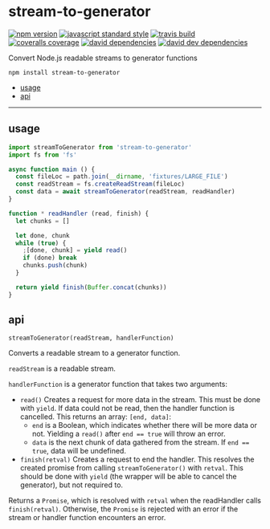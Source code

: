 stream-to-generator
===

[![npm version](https://img.shields.io/npm/v/stream-to-generator.svg?style=flat-square)](https://npmjs.com/package/stream-to-generator)
[![javascript standard style](https://img.shields.io/badge/code%20style-standard-blue.svg?style=flat-square)](http://standardjs.com/)
[![travis build](https://img.shields.io/travis/SEAPUNK/stream-to-generator/master.svg?style=flat-square)](https://travis-ci.org/SEAPUNK/stream-to-generator)
[![coveralls coverage](https://img.shields.io/coveralls/SEAPUNK/stream-to-generator.svg?style=flat-square)](https://coveralls.io/github/SEAPUNK/stream-to-generator)
[![david dependencies](https://david-dm.org/SEAPUNK/stream-to-generator.svg?style=flat-square)](https://david-dm.org/SEAPUNK/stream-to-generator)
[![david dev dependencies](https://david-dm.org/SEAPUNK/stream-to-generator/dev-status.svg?style=flat-square)](https://david-dm.org/SEAPUNK/stream-to-generator)

Convert Node.js readable streams to generator functions

`npm install stream-to-generator`

- [usage](#usage)
- [api](#api)

---

usage
---

```js
import streamToGenerator from 'stream-to-generator'
import fs from 'fs'

async function main () {
  const fileLoc = path.join(__dirname, 'fixtures/LARGE_FILE')
  const readStream = fs.createReadStream(fileLoc)
  const data = await streamToGenerator(readStream, readHandler)
}

function * readHandler (read, finish) {
  let chunks = []

  let done, chunk
  while (true) {
    ;[done, chunk] = yield read()
    if (done) break
    chunks.push(chunk)
  }

  return yield finish(Buffer.concat(chunks))
}

```

api
---

`streamToGenerator(readStream, handlerFunction)`

Converts a readable stream to a generator function.

`readStream` is a readable stream.

`handlerFunction` is a generator function that takes two arguments:

- `read()` Creates a request for more data in the stream. This must be done with `yield`. If data could not be read, then the handler function is cancelled. This returns an array: `[end, data]`:
  - `end` is a Boolean, which indicates whether there will be more data or not. Yielding a `read()` after `end == true` will throw an error.
  - `data` is the next chunk of data gathered from the stream. If `end == true`, data will be undefined.
- `finish(retval)` Creates a request to end the handler. This resolves the created promise from calling `streamToGenerator()` with `retval`. This should be done with `yield` (the wrapper will be able to cancel the generator), but not required to.

Returns a `Promise`, which is resolved with `retval` when the readHandler calls `finish(retval)`. Otherwise, the `Promise` is rejected with an error if the stream or handler function encounters an error.
